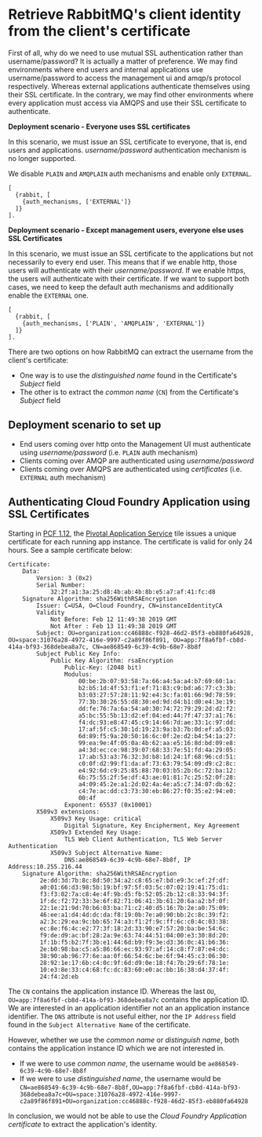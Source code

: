 # Retrieve RabbitMQ's client identity from the client's certificate

First of all, why do we need to use mutual SSL authentication rather than username/password? It is actually a matter of preference. We may find environments where end users and internal applications use username/password to access the management ui and amqp/s protocol respectively. Whereas external applications authenticate themselves using their SSL certificate. In the contrary, we may find other environments where every application must access via AMQPS and use their SSL certificate to authenticate.

**Deployment scenario - Everyone uses SSL certificates**

In this scenario, we must issue an SSL certificate to everyone, that is, end users and applications. *username/password* authentication mechanism is no longer supported.

We disable `PLAIN` and `AMQPLAIN` auth mechanisms and enable only `EXTERNAL`.
```
[
  {rabbit, [
    {auth_mechanisms, ['EXTERNAL']}
  ]}
].
```

**Deployment scenario - Except management users, everyone else uses SSL Certificates**

In this scenario, we must issue an SSL certificate to the applications but not necessarily to every end user. This means that if we enable http, those users will authenticate with their *username/password*. If we enable https, the users will authenticate with their certificate. If we want to support both cases, we need to keep the default auth mechanisms and additionally enable the `EXTERNAL` one.

```
[
  {rabbit, [
    {auth_mechanisms, ['PLAIN', 'AMQPLAIN', 'EXTERNAL']}
  ]}
].
```

There are two options on how RabbitMQ can extract the username from the client's certificate:
- One way is to use the *distinguished name* found in the Certificate's *Subject* field
- The other is to extract the *common name* (`CN`) from the Certificate's *Subject* field


## Deployment scenario to set up

- End users coming over http onto the Management UI must authenticate using *username/password* (i.e. `PLAIN` auth mechanism)
- Clients coming over AMQP are authenticated using *username/password*
- Clients coming over AMQPS are authenticated using *certificates* (i.e. `EXTERNAL` auth mechanism)



## Authenticating Cloud Foundry Application using SSL Certificates
Starting in [PCF 1.12](https://docs.pivotal.io/pivotalcf/1-12/installing/highlights.html#app-identity), the [Pivotal Application Service](https://pivotal.io/platform/pivotal-application-service) tile issues a unique certificate for each running app instance. The certificate is valid for only 24 hours. See a sample certificate below:



```
Certificate:
    Data:
        Version: 3 (0x2)
        Serial Number:
            32:2f:a1:3a:25:d8:4b:ab:4b:8b:e5:a7:af:41:fc:d8
    Signature Algorithm: sha256WithRSAEncryption
        Issuer: C=USA, O=Cloud Foundry, CN=instanceIdentityCA
        Validity
            Not Before: Feb 12 11:49:38 2019 GMT
            Not After : Feb 13 11:49:38 2019 GMT
        Subject: OU=organization:cc46888c-f928-46d2-85f3-eb880fa64928, OU=space:31076a28-4972-416e-9997-c2a89f86f891, OU=app:7f8a6fbf-cb8d-414a-bf93-368debea8a7c, CN=ae868549-6c39-4c9b-68e7-8b8f
        Subject Public Key Info:
            Public Key Algorithm: rsaEncryption
                Public-Key: (2048 bit)
                Modulus:
                    00:be:2b:07:93:58:7a:66:a4:5a:a4:b7:69:60:1a:
                    b2:b5:1d:4f:53:f1:ef:71:83:c9:bd:a6:77:c3:3b:
                    b3:03:27:57:28:11:92:e4:3c:fa:01:66:9d:78:59:
                    77:3b:30:26:55:d8:30:ed:9d:d4:b1:d0:e4:3e:19:
                    dd:fe:76:7a:6a:54:a0:30:74:72:79:29:2d:d2:f2:
                    a5:bc:55:5b:13:d2:ef:04:ed:44:7f:47:37:a1:76:
                    f4:dc:93:e8:47:45:c9:14:66:7d:ae:33:1c:97:dd:
                    17:af:5f:c5:30:1d:19:23:9a:b3:7b:0d:ef:a5:03:
                    6d:89:f5:9a:20:50:16:6c:0f:2e:d2:b4:54:1a:27:
                    99:ea:9e:4f:05:0a:4b:62:aa:e5:16:8d:bd:09:e8:
                    a4:3d:ec:ce:98:39:07:68:33:7e:51:fd:4a:29:05:
                    17:ab:53:a3:76:32:3d:b8:1d:24:1f:68:96:cd:51:
                    c0:0f:d2:99:f1:da:af:73:63:79:54:09:d9:c2:8c:
                    e4:92:6d:c9:25:85:88:70:03:b5:2b:6c:72:ba:12:
                    6b:75:55:2f:5e:df:43:ae:01:81:7c:25:52:0f:28:
                    a4:09:45:2e:a1:2d:02:4a:4e:a5:c7:34:07:db:62:
                    c4:7e:ac:dd:c3:73:30:eb:86:27:f0:35:e2:94:e0:
                    00:4f
                Exponent: 65537 (0x10001)
        X509v3 extensions:
            X509v3 Key Usage: critical
                Digital Signature, Key Encipherment, Key Agreement
            X509v3 Extended Key Usage:
                TLS Web Client Authentication, TLS Web Server Authentication
            X509v3 Subject Alternative Name:
                DNS:ae868549-6c39-4c9b-68e7-8b8f, IP Address:10.255.216.44
    Signature Algorithm: sha256WithRSAEncryption
         2e:dd:3d:7b:8c:8d:50:34:a2:c8:65:e7:bd:e9:3c:ef:2f:df:
         a0:01:66:d3:98:5b:19:bf:97:5f:03:5c:07:02:19:41:75:d1:
         f3:f3:02:7a:c8:4e:4f:9b:d5:fb:52:05:2b:12:c8:33:94:3f:
         1f:dc:f2:72:33:3e:6f:82:71:06:41:3b:61:20:6a:a2:bf:0f:
         22:1e:21:9d:70:b6:03:ba:71:c2:40:d5:16:7b:2e:a0:75:09:
         46:ee:a1:d4:4d:dc:da:f8:19:0b:7e:a0:90:bb:2c:8c:39:f2:
         a2:3c:29:ea:9c:bb:65:74:a3:f1:2f:9c:ff:6c:c0:4c:03:38:
         ec:8e:f6:4c:e2:77:3f:18:2d:33:90:e7:57:20:ba:be:54:6c:
         f9:de:d9:ac:bf:28:2a:9e:63:74:44:51:04:00:e3:30:8d:20:
         1f:1b:f5:b2:7f:3b:e1:44:6d:b9:f9:3e:d3:36:0c:41:b6:36:
         2e:b0:98:ba:c5:a5:86:66:ec:93:97:af:14:c8:f7:87:e4:dc:
         38:90:ab:96:77:6e:aa:0f:66:54:6c:be:6f:94:45:c3:06:30:
         28:92:1e:17:6b:c4:0c:9f:6d:d9:0e:18:f4:7b:29:6f:78:1e:
         10:e3:8e:33:c4:68:fc:dc:83:60:e0:ac:bb:16:38:d4:37:4f:
         24:f4:2d:eb
```

The `CN` contains the application instance ID. Whereas the last `OU`, `OU=app:7f8a6fbf-cb8d-414a-bf93-368debea8a7c` contains the application ID. We are interested in an application identifier not an an application instance identifier. The `DNS` attribute is not useful either, nor the `IP Address` field found in the `Subject Alternative Name` of the certificate.

However, whether we use the *common name* or *distinguish name*, both contains the application instance ID which we are not interested in.
- If we were to use *common name*, the username would be `ae868549-6c39-4c9b-68e7-8b8f`
- If we were to use *distinguished name*, the username would be `CN=ae868549-6c39-4c9b-68e7-8b8f,OU=app:7f8a6fbf-cb8d-414a-bf93-368debea8a7c+OU=space:31076a28-4972-416e-9997-c2a89f86f891+OU=organization:cc46888c-f928-46d2-85f3-eb880fa64928`

In conclusion, we would not be able to use the *Cloud Foundry Application certificate* to extract the application's identity.
